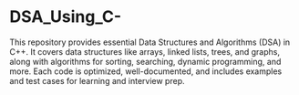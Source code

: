 # DSA_Using_C-
This repository provides essential Data Structures and Algorithms (DSA) in C++. It covers data structures like arrays, linked lists, trees, and graphs, along with algorithms for sorting, searching, dynamic programming, and more. Each code is optimized, well-documented, and includes examples and test cases for learning and interview prep.
